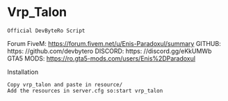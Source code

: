 # Vrp_Talon
    Official DevByteRo Script 
  Forum FiveM: https://forum.fivem.net/u/Enis-Paradoxul/summary
  GITHUB: https: //github.com/devbytero
  DISCORD: https: //discord.gg/eKkUMWb
  GTA5 MODS: https://ro.gta5-mods.com/users/Enis%2DParadoxul  

Installation

  
    Copy vrp_talon and paste in resource/
    Add the resources in server.cfg so:start vrp_talon
  


